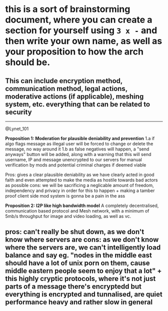 # this is a sort of brainstorming document, where you can create a section for yourself using `3 x -` and then write your own name, as well as your proposition to how the arch should be.
## This can include encryption method, communication method, legal actions, moderative actions (if applicable), meshing system, etc. everything that can be related to security
---
@Lynet_101  

**Proposition 1: Moderation for plausible deniability and prevention**
  1.a
    if algo flags message as illegal user will be forced to change or delete the message, no way around it
  1.b
    as false negatives will happen, a "send anyways" button will be added, along with a warning that this will send username, IP and message unencrypted to our servers for manual verification by mods and potential criminal charges if deemed viable 

  Pros: gives a clear plausible deniability as we have clearly acted in good faith and even attempted to make the media as hostile towards bad actors as possible
  cons: we will be sacrificing a neglicable amount of freedom, independency and privacy in order for this to happen + making a tamber proof client side mod system is gonna be a pain in the ass

**Proposition 2: I2P like high bandwidth model**
  A completely decentralised, communication based protocol and Mesh network, with a minimum of 5mb/s throughput for image and video loading, as well as vc.

  pros: can't really be shut down, as we don't know where servers are
  cons: as we don't know where the servers are, we can't intelligently load balance and say eg. "nodes in the middle east should have a lot of unix porn on them, cause middle eastern people seem to enjoy that a lot" + this highly cryptic protocols, where it's not just parts of a message there's encryptedd but everything is encrypted and tunnalised, are quiet performance heavy and rather slow in general
---

